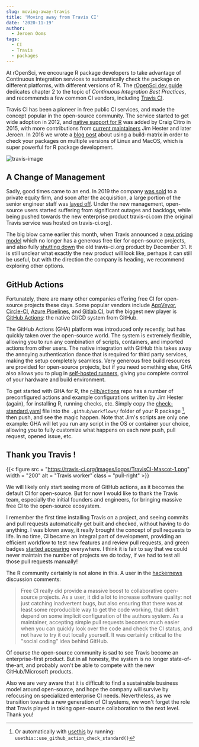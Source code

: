 ```yaml
---
slug: moving-away-travis
title: 'Moving away from Travis CI'
date: '2020-11-19'
author:
  - Jeroen Ooms
tags:
  - CI
  - Travis
  - packages
---
```


At rOpenSci, we encourage R package developers to take advantage of Continuous Integration services to automatically check the package on different platforms, with different versions of R. The [rOpenSci dev guide](https://devguide.ropensci.org/ci.html) dedicates chapter 2 to the topic of *Continuous Integration Best Practices*, and recommends a few common CI vendors, including [Travis CI](https://travis-ci.com/).

Travis CI has been a pioneer in free public CI services, and made the concept popular in the open-source community. The service started to get wide adoption in 2012, and [native support for R](https://github.com/travis-ci/travis-build/commit/c697bb2240cfc1abb92a95f57d2e72c151104431) was added by Craig Citro in 2015, with more contributions from [current maintainers](https://github.com/travis-ci/travis-build/blob/master/lib/travis/build/script/r.rb#L1-L3) Jim Hester and later Jeroen. In 2016 we wrote a [blog post](https://ropensci.org/blog/2016/07/12/travis-osx/) about using a build-matrix in order to check your packages on multiple versions of Linux and MacOS, which is super powerful for R package development.

![travis-image](https://ropensci.org/assets/blog-images/travis.png)

## A Change of Management

Sadly, good times came to an end. In 2019 the company [was sold](https://news.ycombinator.com/item?id=18978251) to a private equity firm, and soon after the acquisition, a large portion of the senior engineer staff was [layed off](https://news.ycombinator.com/item?id=19218036). Under the new management, open-source users started suffering from significant outages and backlogs, while being pushed towards the new enterprise product travis-ci.com (the original Travis service was hosted on travis-ci.org).

The big blow came earlier this month, when Travis announced a [new pricing model](https://blog.travis-ci.com/2020-11-02-travis-ci-new-billing) which no longer has a generous free tier for open-source projects, and also fully [shutting down](https://mailchi.mp/3d439eeb1098/travis-ciorg-is-moving-to-travis-cicom) the old travis-ci.org product by December 31. It is still unclear what exactly the new product will look like, perhaps it can still be useful, but with the direction the company is heading, we recommend exploring other options.

## GitHub Actions

Fortunately, there are many other companies offering free CI for open-source projects these days. Some popular vendors include [AppVeyor](https://www.appveyor.com/), [Circle-CI](https://circleci.com/), [Azure Pipelines](https://azure.microsoft.com/en-us/services/devops/pipelines/), and [Gitlab CI](https://docs.gitlab.com/ee/ci/), but the biggest new player is [GitHub Actions](https://github.com/features/actions): the native CI/CD system from GitHub.

The GitHub Actions (GHA) platform was introduced only recently, but has quickly taken over the open-source world. The system is extremely flexible, allowing you to run any combination of scripts, containers, and imported actions from other users. The native integration with GitHub this takes away the annoying authentication dance that is required for third party services, making the setup completely seamless. Very generous free build resources are provided for open-source projects, but if you need something else, GHA also allows you to plug in [self-hosted runners](https://docs.github.com/en/free-pro-team@latest/actions/hosting-your-own-runners/about-self-hosted-runners), giving you complete control of your hardware and build environment.

To get started with GHA for R, the [r-lib/actions](https://github.com/r-lib/actions) repo has a number of preconfigured actions and example configurations written by Jim Hester (again), for installing R, running checks, etc. Simply copy the [check-standard.yaml](https://github.com/r-lib/actions/blob/master/examples/check-standard.yaml) file into the `.github/workflows/` folder of your R package [^1], then push, and see the magic happen. Note that Jim's scripts are only one example: GHA will let you run any script in the OS or container your choice, allowing you to fully customize what happens on each new push, pull request, opened issue, etc. 


## Thank you Travis !

{{< figure src = "https://travis-ci.org/images/logos/TravisCI-Mascot-1.png" width = "200" alt = "Travis worker" class = "pull-right" >}}

We will likely only start seeing more of GitHub actions, as it becomes the default CI for open-source. But for now I would like to thank the Travis team, especially the initial founders and engineers, for bringing massive free CI to the open-source ecosystem.

I remember the first time installing Travis on a project, and seeing commits and pull requests automatically get built and checked, without having to do anything. I was blown away, it really brought the concept of pull requests to life. In no time, CI became an integral part of development, providing an efficient workflow to test new features and review pull requests, and green badges [started appearing](https://juliasilge.com/blog/beginners-guide-to-travis/) everywhere. I think it is fair to say that we could never maintain the number of projects we do today, if we had to test all those pull requests manually!

The R community certainly is not alone in this. A user in the [hackernews](https://news.ycombinator.com/item?id=19218036) discussion comments:

> Free CI really did provide a massive boost to collaborative open-source projects.
As a user, it did a lot to increase software quality: not just catching inadvertent bugs, but also ensuring that there was at least some reproducible way to get the code working, that didn't depend on some implicit configuration of the authors system. As a maintainer, accepting simple pull requests becomes much easier when you can quickly look over the code and check the CI status, and not have to try it out locally yourself. It was certainly critical to the "social coding" idea behind GitHub.

Of course the open-source community is sad to see Travis become an enterprise-first product. But in all honesty, the system is no longer state-of-the-art, and probably won't be able to compete with the new GitHub/Microsoft products. 

Also we are very aware that it is difficult to find a sustainable business model around open-source, and hope the company will survive by refocusing on specialized enterprise CI needs. Nevertheless, as we transition towards a new generation of CI systems, we won't forget the role that Travis played in taking open-source collaboration to the next level. Thank you!


[^1]: Or automatically with [usethis](https://usethis.r-lib.org/reference/use_github_action.html) by running: `usethis::use_github_action_check_standard()`